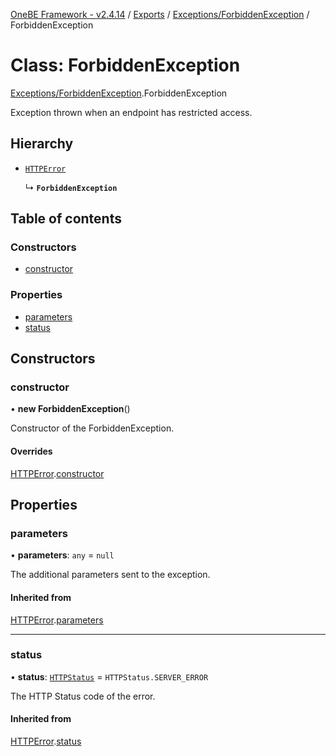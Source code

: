 [OneBE Framework - v2.4.14](../README.md) / [Exports](../modules.md) / [Exceptions/ForbiddenException](../modules/Exceptions_ForbiddenException.md) / ForbiddenException

# Class: ForbiddenException

[Exceptions/ForbiddenException](../modules/Exceptions_ForbiddenException.md).ForbiddenException

Exception thrown when an endpoint has restricted access.

## Hierarchy

- [`HTTPError`](Exceptions_HTTPError.HTTPError.md)

  ↳ **`ForbiddenException`**

## Table of contents

### Constructors

- [constructor](Exceptions_ForbiddenException.ForbiddenException.md#constructor)

### Properties

- [parameters](Exceptions_ForbiddenException.ForbiddenException.md#parameters)
- [status](Exceptions_ForbiddenException.ForbiddenException.md#status)

## Constructors

### constructor

• **new ForbiddenException**()

Constructor of the ForbiddenException.

#### Overrides

[HTTPError](Exceptions_HTTPError.HTTPError.md).[constructor](Exceptions_HTTPError.HTTPError.md#constructor)

## Properties

### parameters

• **parameters**: `any` = `null`

The additional parameters sent to the exception.

#### Inherited from

[HTTPError](Exceptions_HTTPError.HTTPError.md).[parameters](Exceptions_HTTPError.HTTPError.md#parameters)

___

### status

• **status**: [`HTTPStatus`](../enums/HTTP_HTTPStatus.HTTPStatus.md) = `HTTPStatus.SERVER_ERROR`

The HTTP Status code of the error.

#### Inherited from

[HTTPError](Exceptions_HTTPError.HTTPError.md).[status](Exceptions_HTTPError.HTTPError.md#status)
